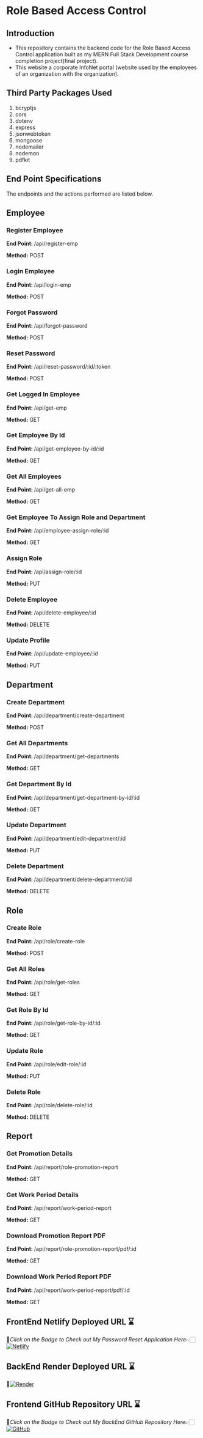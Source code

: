 <h1>Role Based Access Control</h1>
<h2>Introduction</h2>
<ul>
  <li>This repository contains the backend code for the Role Based Access Control application built as my MERN Full Stack Development course completion project(final project).</li>
  <li>This website a corporate InfoNet portal (website used by the employees of an organization with the organization).</li>
</ul>
<h2>Third Party Packages Used</h2>
<ol>
  <li>bcryptjs</li>
  <li>cors</li>
 <li>dotenv</li>
  <li>express</li>
  <li>jsonwebtoken</li>
  <li>mongoose</li>
  <li>nodemailer</li>
  <li>nodemon</li>
  <li>pdfkit</li>
</ol>
<h2>End Point Specifications</h2>
<p>The endpoints and the actions performed are listed below.</p>
<h2>Employee</h2>
<h3>Register Employee</h3>
<p><b>End Point: </b>/api/register-emp</p>
<p><b>Method:</b> POST</p>
<h3>Login Employee</h3>
<p><b>End Point: </b>/api/login-emp</p>
<p><b>Method: </b>POST</p>
<h3>Forgot Password</h3>
<p><b>End Point: </b>/api/forgot-password</p>
<p><b>Method: </b>POST</p>
<h3>Reset Password</h3>
<p><b>End Point: </b>/api/reset-password/:id/:token</p>
<p><b>Method: </b>POST</p>
<h3>Get Logged In Employee</h3>
<p><b>End Point: </b>/api/get-emp</p>
<p><b>Method: </b>GET</p>
<h3>Get Employee By Id</h3>
<p><b>End Point: </b>/api/get-employee-by-id/:id</p>
<p><b>Method: </b>GET</p>
<h3>Get All Employees</h3>
<p><b>End Point: </b>/api/get-all-emp</p>
<p><b>Method: </b>GET</p>
<h3>Get Employee To Assign Role and Department</h3>
<p><b>End Point: </b>/api/employee-assign-role/:id</p>
<p><b>Method: </b>GET</p>
<h3>Assign Role</h3>
<p><b>End Point: </b>/api/assign-role/:id</p>
<p><b>Method: </b>PUT</p>
<h3>Delete Employee</h3>
<p><b>End Point: </b>/api/delete-employee/:id</p>
<p><b>Method: </b>DELETE</p>
<h3>Update Profile</h3>
<p><b>End Point: </b> /api/update-employee/:id</p>
<p><b>Method: </b>PUT</p>
<h2>Department</h2>
<h3>Create Department</h3>
<p><b>End Point: </b>/api/department/create-department</p>
<p><b>Method: </b>POST</p>
<h3>Get All Departments</h3>
<p><b>End Point: </b>/api/department/get-departments</p>
<p><b>Method: </b>GET</p>
<h3>Get Department By Id</h3>
<p><b>End Point: </b>/api/department/get-department-by-id/:id</p>
<p><b>Method: </b>GET</p>
<h3>Update Department</h3>
<p><b>End Point: </b>/api/department/edit-department/:id</p>
<p><b>Method: </b>PUT</p>
<h3>Delete Department</h3>
<p><b>End Point: </b>/api/department/delete-department/:id</p>
<p><b>Method: </b>DELETE</p>
<h2>Role</h2>
<h3>Create Role</h3>
<p><b>End Point: </b> /api/role/create-role</p>
<p><b>Method: </b>POST</p>
<h3>Get All Roles</h3>
<p><b>End Point: </b>/api/role/get-roles</p>
<p><b>Method: </b>GET</p>
<h3>Get Role By Id</h3>
<p><b>End Point: </b>/api/role/get-role-by-id/:id</p>
<p><b>Method: </b>GET</p>
<h3>Update Role</h3>
<p><b>End Point: </b>/api/role/edit-role/:id</p>
<p><b>Method: </b>PUT</p>
<h3>Delete Role</h3>
<p><b>End Point: </b>/api/role/delete-role/:id</p>
<p><b>Method: </b>DELETE</p>
<h2>Report</h2>
<h3>Get Promotion Details</h3>
<p><b>End Point: </b>/api/report/role-promotion-report</p>
<p><b>Method: </b>GET</p>
<h3>Get Work Period Details</h3>
<p><b>End Point: </b>/api/report/work-period-report</p>
<p><b>Method: </b>GET</p>
<h3>Download Promotion Report PDF</h3>
<p><b>End Point: </b>/api/report/role-promotion-report/pdf/:id</p>
<p><b>Method: </b>GET</p>
<h3>Download Work Period Report PDF</h3>
<p><b>End Point: </b>/api/report/work-period-report/pdf/:id</p>
<p><b>Method: </b>GET</p>

## FrontEnd Netlify Deployed URL ⌛

🔸*Click on the Badge to Check out My Password Reset Application Here*👉🏻 [![Netlify](https://img.shields.io/badge/netlify-%23000000.svg?style=for-the-badge&logo=netlify&logoColor=#00C7B7)](https://lambent-kulfi-76a377.netlify.app)

## BackEnd Render Deployed URL ⌛
🔸[![Render](https://img.shields.io/badge/Render-%46E3B7.svg?style=for-the-badge&logo=render&logoColor=white)](https://capestone-be.onrender.com)

## Frontend GitHub Repository URL ⌛
🔸*Click on the Badge to Check out My BackEnd GitHub Repository Here*👉🏻[![GitHub](https://img.shields.io/badge/github-%23121011.svg?style=for-the-badge&logo=github&logoColor=white)](https://github.com/Aravindhan-K97/Capestone-FE)
